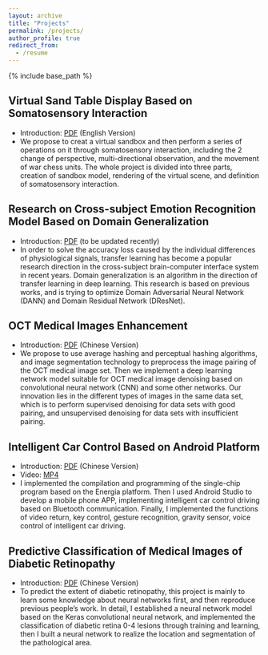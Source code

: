 ```yaml
---
layout: archive
title: "Projects"
permalink: /projects/
author_profile: true
redirect_from:
  - /resume
---
```


{% include base_path %}

## Virtual Sand Table Display Based on Somatosensory Interaction
* Introduction: [PDF](https://ruofanliu0129.github.io/Resume/files/VirtualSandTable.pdf) (English Version)
* We propose to creat a virtual sandbox and then perform a series of operations on it through somatosensory interaction, including the 2 change of perspective, multi-directional observation, and the movement of war chess units. The whole project is divided into three parts, creation of sandbox model, rendering of the virtual scene, and definition of somatosensory interaction.
 
## Research on Cross-subject Emotion Recognition Model Based on Domain Generalization
* Introduction: [PDF](https://ruofanliu0129.github.io/Resume/files/DomainGeneralization.pdf) (to be updated recently)
* In order to solve the accuracy loss caused by the individual differences of physiological signals, transfer learning has become a popular research direction in the cross-subject brain-computer interface system in recent years. Domain generalization is an algorithm in the direction of transfer learning in deep learning. This research is based on previous works, and is trying to optimize Domain Adversarial Neural Network (DANN) and Domain Residual Network (DResNet).

## OCT Medical Images Enhancement
* Introduction: [PDF](https://ruofanliu0129.github.io/Resume/files/OCT.pdf) (Chinese Version)
* We propose to use average hashing and perceptual hashing algorithms, and image segmentation technology to preprocess the image pairing of the OCT medical image set. Then we implement a deep learning network model suitable for OCT medical image denoising based on convolutional neural network (CNN) and some other networks. Our innovation lies in the different types of images in the same data set, which is to perform supervised denoising for data sets with good pairing, and unsupervised denoising for data sets with insufficient pairing. 
  
## Intelligent Car Control Based on Android Platform
* Introduction: [PDF](https://ruofanliu0129.github.io/Resume/files/IntelligentCarControl.pdf) (Chinese Version)
* Video: [MP4](https://ruofanliu0129.github.io/Resume/files/IntelligentCarControl.mp4)
* I implemented the compilation and programming of the single-chip program based on the Energia platform. Then I used Android Studio to develop a mobile phone APP, implementing intelligent car control driving based on Bluetooth communication. Finally, I implemented the functions of video return, key control, gesture recognition, gravity sensor, voice control of intelligent car driving.

## Predictive Classification of Medical Images of Diabetic Retinopathy
* Introduction: [PDF](https://ruofanliu0129.github.io/Resume/files/DiabeticRetinopathyDetection.pdf) (Chinese Version)
* To predict the extent of diabetic retinopathy, this project is mainly to learn some knowledge about neural networks first, and then reproduce previous people’s work. In detail, I established a neural network model based on the Keras convolutional neural network, and implemented the classification of diabetic retina 0-4 lesions through training and learning, then I built a neural network to realize the location and segmentation of the pathological area.
